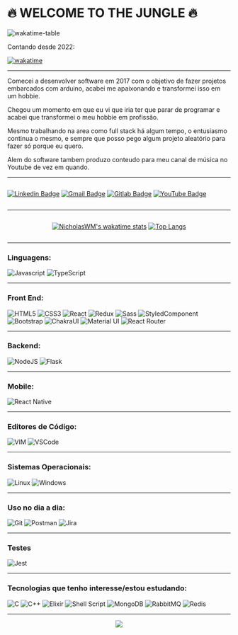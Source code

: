 # 🔥 WELCOME TO THE JUNGLE 🔥

![wakatime-table](https://wakatime.com/share/@NicholasWM/2f97ec8a-55d1-4a6f-ba94-79fcc06a30be.svg)

Contando desde 2022:

[![wakatime](https://wakatime.com/badge/user/aa4c006a-f5a4-4c83-b645-f58b04b16705.svg)](https://wakatime.com/@aa4c006a-f5a4-4c83-b645-f58b04b16705)

---
Comecei a desenvolver software em 2017 com o objetivo de fazer projetos embarcados com arduino, acabei me apaixonando e transformei isso em um hobbie.

Chegou um momento em que eu vi que iria ter que parar de programar e acabei que transformei o meu hobbie em profissão.

Mesmo trabalhando na area como full stack há algum tempo, o entusiasmo continua o mesmo, e sempre que posso pego algum projeto aleatório para fazer só porque eu quero.

Alem do software tambem produzo conteudo para meu canal de música no Youtube de vez em quando.

<hr>
<div style="width: 100%; display: flex;" align="center">

  [![Linkedin Badge](	https://img.shields.io/badge/LinkedIn-0077B5?style=for-the-badge&logo=linkedin&logoColor=white&link=https://www.linkedin.com/in/nicholas-mazzei-71a4b6142)](https://www.linkedin.com/in/nicholas-mazzei-71a4b6142)
  [![Gmail Badge](https://img.shields.io/badge/Gmail-D14836?style=for-the-badge&logo=gmail&logoColor=white&link=mailto:nicholaswm.42@gmail.com)](mailto:nicholaswm.42@gmail.com)
  [![Gitlab Badge](https://img.shields.io/badge/GitLab-330F63?style=for-the-badge&logo=gitlab&logoColor=white&link=https://gitlab.com/nicholaswesleymazzei)](https://gitlab.com/nicholaswesleymazzei)
  [![YouTube Badge](https://img.shields.io/badge/YouTube-FF0000?style=for-the-badge&logo=youtube&logoColor=white&link=https://www.youtube.com/watch?v=t6wCV7T4rVY&list=PLdNNTxazxIkHGhCXcMX-9-9j6FlbIu27h&index=1)](https://www.youtube.com/watch?v=t6wCV7T4rVY&list=PLdNNTxazxIkHGhCXcMX-9-9j6FlbIu27h&index=1)

</div>

<hr>

<div style="display:flex; justify-content: center; flex-direction: row">
  
  [![NicholasWM's wakatime stats](https://github-readme-stats.vercel.app/api/wakatime?username=NicholasWM&layout=compact&theme=slateorange)](https://wakatime.com/@NicholasWM)
  [![Top Langs](https://github-readme-stats.vercel.app/api/top-langs/?username=nicholaswm&layout=compact&theme=slateorange)](https://github-readme-stats.vercel.app/api/top-langs/?username=nicholaswm&layout=compact&theme=slateorange)

</div>

<hr>

### Linguagens:
  
  ![Javascript](https://img.shields.io/badge/-Javascript-grey?style=for-the-badge&logo=Javascript&logoColor=black&labelColor=F7DF1E)
  ![TypeScript](https://img.shields.io/badge/-TypeScript-grey?style=for-the-badge&logo=TypeScript&logoColor=white&labelColor=3178C6)

<hr>

### Front End:
  
  ![HTML5](https://img.shields.io/badge/-HTML5-grey?style=for-the-badge&logo=HTML5&logoColor=white&labelColor=E34F26)
  ![CSS3](https://img.shields.io/badge/-CSS3-grey?style=for-the-badge&logo=CSS3&logoColor=white&labelColor=1572B6)
  ![React](https://img.shields.io/badge/-React-grey?style=for-the-badge&logo=React&logoColor=black&labelColor=61DAFB)
  ![Redux](https://img.shields.io/badge/Redux-593D88?style=for-the-badge&logo=redux&logoColor=white) 
  ![Sass](https://img.shields.io/badge/-Sass-grey?style=for-the-badge&logo=SASS&logoColor=white&labelColor=CC6699) 
  ![StyledComponent](https://img.shields.io/badge/-styled--components-grey?style=for-the-badge&logo=styled-components&logoColor=black&labelColor=DB7093)
  ![Bootstrap](https://img.shields.io/badge/Bootstrap-563D7C?style=for-the-badge&logo=bootstrap&logoColor=white) 
  ![ChakraUI](https://img.shields.io/badge/-Chakra%20UI-grey?style=for-the-badge&logo=Chakra-UI&logoColor=white&labelColor=319795) 
  ![Material UI](https://img.shields.io/badge/Material--UI-0081CB?style=for-the-badge&logo=material-ui&logoColor=white) 
  ![React Router](https://img.shields.io/badge/React_Router-CA4245?style=for-the-badge&logo=react-router&logoColor=white) 

<hr>

### Backend:
  
  ![NodeJS](https://img.shields.io/badge/Node.js-43853D?style=for-the-badge&logo=node.js&logoColor=white)
  ![Flask](https://img.shields.io/badge/Flask-000000?style=for-the-badge&logo=flask&logoColor=white) 

<hr>

### Mobile:

  ![React Native](https://img.shields.io/badge/React_Native-20232A?style=for-the-badge&logo=react&logoColor=61DAFB) 

<hr>

### Editores de Código:
  ![VIM](https://img.shields.io/badge/VIM-%2311AB00.svg?&style=for-the-badge&logo=vim&logoColor=white) 
  ![VSCode](https://img.shields.io/badge/-VSCode-007ACC?&style=for-the-badge&logo=Visual%20Studio%20Code&logoColor=FFFFFF) 

<hr>

### Sistemas Operacionais:

  ![Linux](https://img.shields.io/badge/-Linux-FCC624?style=for-the-badge&logo=Linux&logoColor=FFFFFF) 
  ![Windows](https://img.shields.io/badge/-Windows-0078D6?style=for-the-badge&logo=Windows&logoColor=FFFFFF) 

<hr>

### Uso no dia a dia:
  ![Git](https://img.shields.io/badge/-Git-F05032?style=for-the-badge&logo=git&logoColor=FFFFFF)
  ![Postman](https://img.shields.io/badge/-Postman-FF6C37?style=for-the-badge&logo=Postman&logoColor=FFFFFF) 
  ![Jira](https://img.shields.io/badge/Jira-0052CC?style=for-the-badge&logo=Jira&logoColor=white) 

<hr>

### Testes

  ![Jest](https://img.shields.io/badge/Jest-323330?style=for-the-badge&logo=Jest&logoColor=white) 

<hr>

### Tecnologias que tenho interesse/estou estudando:

  ![C](https://img.shields.io/badge/C-00599C?style=for-the-badge&logo=c&logoColor=white) 
  ![C++](https://img.shields.io/badge/C%2B%2B-00599C?style=for-the-badge&logo=c%2B%2B&logoColor=white) 
  ![Elixir](https://img.shields.io/badge/Elixir-4B275F?style=for-the-badge&logo=elixir&logoColor=white)
  ![Shell Script](https://img.shields.io/badge/Shell_Script-121011?style=for-the-badge&logo=gnu-bash&logoColor=white)
  ![MongoDB](https://img.shields.io/badge/MongoDB-4EA94B?style=for-the-badge&logo=mongodb&logoColor=white)
  ![RabbitMQ](https://img.shields.io/badge/rabbitmq-%23FF6600.svg?&style=for-the-badge&logo=rabbitmq&logoColor=white)
  ![Redis](https://img.shields.io/badge/redis-%23DD0031.svg?&style=for-the-badge&logo=redis&logoColor=white)

<hr>

<div align="center">
  <img src="https://media.giphy.com/media/l0MYLoPRwqwzkYJ1e/giphy.gif">
</div>
